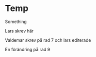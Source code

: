 # Temp

Something

Lars skrev här

Valdemar skrev på rad 7 och lars editerade

En förändring på rad 9